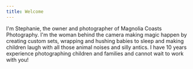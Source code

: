 ```yaml
---
title: Welcome
---
```

I'm Stephanie, the owner and photographer of Magnolia Coasts
Photography. I'm the woman behind the camera making magic happen by
creating custom sets, wrapping and hushing babies to sleep and making
children laugh with all those animal noises and silly antics. I have
10 years experience photographing children and families and cannot
wait to work with you!